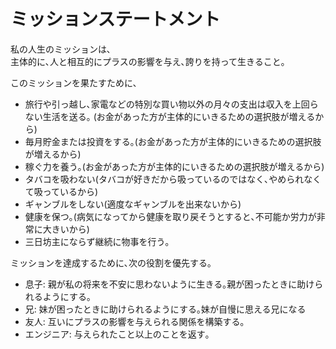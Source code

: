 # ミッションステートメント

私の人生のミッションは､  
主体的に､人と相互的にプラスの影響を与え､誇りを持って生きること｡

このミッションを果たすために､

- 旅行や引っ越し､家電などの特別な買い物以外の月々の支出は収入を上回らない生活を送る｡  (お金があった方が主体的にいきるための選択肢が増えるから)
- 毎月貯金または投資をする｡(お金があった方が主体的にいきるための選択肢が増えるから)
- 稼ぐ力を養う｡(お金があった方が主体的にいきるための選択肢が増えるから)
- タバコを吸わない(タバコが好きだから吸っているのではなく､やめられなくて吸っているから)
- ギャンブルをしない(適度なギャンブルを出来ないから)
- 健康を保つ｡(病気になってから健康を取り戻そうとすると､不可能か労力が非常に大きいから)
- 三日坊主にならず継続に物事を行う｡

ミッションを達成するために､次の役割を優先する｡

- 息子: 親が私の将来を不安に思わないように生きる｡親が困ったときに助けられるようにする｡
- 兄: 妹が困ったときに助けられるようにする｡妹が自慢に思える兄になる
- 友人: 互いにプラスの影響を与えられる関係を構築する｡
- エンジニア: 与えられたこと以上のことを返す｡
